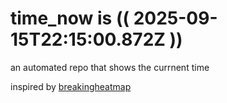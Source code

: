 # time_now is (( 2025-09-15T22:15:00.872Z ))

an automated repo that shows the currnent time

inspired by [breakingheatmap](https://github.com/breakingheatmap/breakingheatmap)